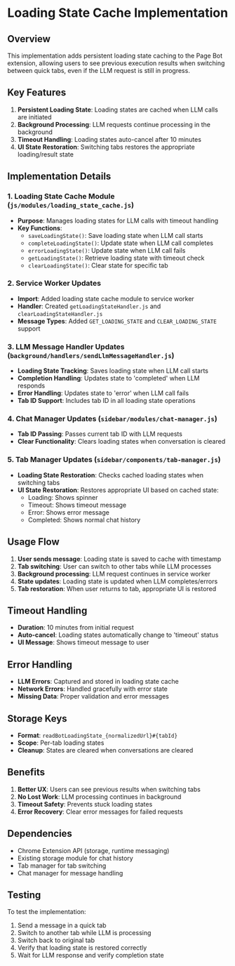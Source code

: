 # Loading State Cache Implementation

## Overview

This implementation adds persistent loading state caching to the Page Bot extension, allowing users to see previous execution results when switching between quick tabs, even if the LLM request is still in progress.

## Key Features

1. **Persistent Loading State**: Loading states are cached when LLM calls are initiated
2. **Background Processing**: LLM requests continue processing in the background
3. **Timeout Handling**: Loading states auto-cancel after 10 minutes
4. **UI State Restoration**: Switching tabs restores the appropriate loading/result state

## Implementation Details

### 1. Loading State Cache Module (`js/modules/loading_state_cache.js`)

- **Purpose**: Manages loading states for LLM calls with timeout handling
- **Key Functions**:
  - `saveLoadingState()`: Save loading state when LLM call starts
  - `completeLoadingState()`: Update state when LLM call completes
  - `errorLoadingState()`: Update state when LLM call fails
  - `getLoadingState()`: Retrieve loading state with timeout check
  - `clearLoadingState()`: Clear state for specific tab

### 2. Service Worker Updates

- **Import**: Added loading state cache module to service worker
- **Handler**: Created `getLoadingStateHandler.js` and `clearLoadingStateHandler.js`
- **Message Types**: Added `GET_LOADING_STATE` and `CLEAR_LOADING_STATE` support

### 3. LLM Message Handler Updates (`background/handlers/sendLlmMessageHandler.js`)

- **Loading State Tracking**: Saves loading state when LLM call starts
- **Completion Handling**: Updates state to 'completed' when LLM responds
- **Error Handling**: Updates state to 'error' when LLM call fails
- **Tab ID Support**: Includes tab ID in all loading state operations

### 4. Chat Manager Updates (`sidebar/modules/chat-manager.js`)

- **Tab ID Passing**: Passes current tab ID with LLM requests
- **Clear Functionality**: Clears loading states when conversation is cleared

### 5. Tab Manager Updates (`sidebar/components/tab-manager.js`)

- **Loading State Restoration**: Checks cached loading states when switching tabs
- **UI State Restoration**: Restores appropriate UI based on cached state:
  - Loading: Shows spinner
  - Timeout: Shows timeout message
  - Error: Shows error message
  - Completed: Shows normal chat history

## Usage Flow

1. **User sends message**: Loading state is saved to cache with timestamp
2. **Tab switching**: User can switch to other tabs while LLM processes
3. **Background processing**: LLM request continues in service worker
4. **State updates**: Loading state is updated when LLM completes/errors
5. **Tab restoration**: When user returns to tab, appropriate UI is restored

## Timeout Handling

- **Duration**: 10 minutes from initial request
- **Auto-cancel**: Loading states automatically change to 'timeout' status
- **UI Message**: Shows timeout message to user

## Error Handling

- **LLM Errors**: Captured and stored in loading state cache
- **Network Errors**: Handled gracefully with error state
- **Missing Data**: Proper validation and error messages

## Storage Keys

- **Format**: `readBotLoadingState_{normalizedUrl}#{tabId}`
- **Scope**: Per-tab loading states
- **Cleanup**: States are cleared when conversations are cleared

## Benefits

1. **Better UX**: Users can see previous results when switching tabs
2. **No Lost Work**: LLM processing continues in background
3. **Timeout Safety**: Prevents stuck loading states
4. **Error Recovery**: Clear error messages for failed requests

## Dependencies

- Chrome Extension API (storage, runtime messaging)
- Existing storage module for chat history
- Tab manager for tab switching
- Chat manager for message handling

## Testing

To test the implementation:

1. Send a message in a quick tab
2. Switch to another tab while LLM is processing
3. Switch back to original tab
4. Verify that loading state is restored correctly
5. Wait for LLM response and verify completion state 